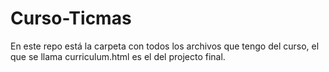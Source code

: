 # Curso-Ticmas
En este repo está la carpeta con todos los archivos que tengo del curso, el que se llama curriculum.html es el del projecto final.
